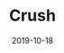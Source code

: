 ---
discogs_id: 14288191
discogs_master_id: 1621345
title: Crush
artists: ['Floating Points']
date: 2019-10-18
genre: ['Electronic']
image: Crush-14288191.jpg
label: Ninja Tune
country: UK
styles: ['Bass Music', 'House']
video: https://www.youtube.com/watch?v=uI3-IOdufOM
---